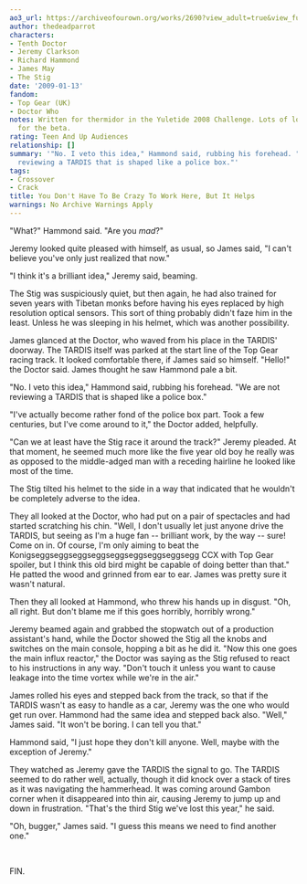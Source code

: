 ```yaml
---
ao3_url: https://archiveofourown.org/works/2690?view_adult=true&view_full_work=true
author: thedeadparrot
characters:
- Tenth Doctor
- Jeremy Clarkson
- Richard Hammond
- James May
- The Stig
date: '2009-01-13'
fandom:
- Top Gear (UK)
- Doctor Who
notes: Written for thermidor in the Yuletide 2008 Challenge. Lots of love to hannahrorlove
  for the beta.
rating: Teen And Up Audiences
relationship: []
summary: '"No. I veto this idea," Hammond said, rubbing his forehead. "We are not
  reviewing a TARDIS that is shaped like a police box."'
tags:
- Crossover
- Crack
title: You Don't Have To Be Crazy To Work Here, But It Helps
warnings: No Archive Warnings Apply
---
```


"What?" Hammond said. "Are you *mad*?"

Jeremy looked quite pleased with himself, as usual, so James said, "I can't believe you've only just realized that now."

"I think it's a brilliant idea," Jeremy said, beaming.

The Stig was suspiciously quiet, but then again, he had also trained for seven years with Tibetan monks before having his eyes replaced by high resolution optical sensors. This sort of thing probably didn't faze him in the least. Unless he was sleeping in his helmet, which was another possibility.

James glanced at the Doctor, who waved from his place in the TARDIS' doorway. The TARDIS itself was parked at the start line of the Top Gear racing track. It looked comfortable there, if James said so himself. "Hello!" the Doctor said. James thought he saw Hammond pale a bit.

"No. I veto this idea," Hammond said, rubbing his forehead. "We are not reviewing a TARDIS that is shaped like a police box."

"I've actually become rather fond of the police box part. Took a few centuries, but I've come around to it," the Doctor added, helpfully.

"Can we at least have the Stig race it around the track?" Jeremy pleaded. At that moment, he seemed much more like the five year old boy he really was as opposed to the middle-adged man with a receding hairline he looked like most of the time.

The Stig tilted his helmet to the side in a way that indicated that he wouldn't be completely adverse to the idea.

They all looked at the Doctor, who had put on a pair of spectacles and had started scratching his chin. "Well, I don't usually let just anyone drive the TARDIS, but seeing as I'm a huge fan -- brilliant work, by the way -- sure! Come on in. Of course, I'm only aiming to beat the Konigseggseggseggseggseggseggseggseggsegg CCX with Top Gear spoiler, but I think this old bird might be capable of doing better than that." He patted the wood and grinned from ear to ear. James was pretty sure it wasn't natural.

Then they all looked at Hammond, who threw his hands up in disgust. "Oh, all right. But don't blame me if this goes horribly, horribly wrong."

Jeremy beamed again and grabbed the stopwatch out of a production assistant's hand, while the Doctor showed the Stig all the knobs and switches on the main console, hopping a bit as he did it. "Now this one goes the main influx reactor," the Doctor was saying as the Stig refused to react to his instructions in any way. "Don't touch it unless you want to cause leakage into the time vortex while we're in the air."

James rolled his eyes and stepped back from the track, so that if the TARDIS wasn't as easy to handle as a car, Jeremy was the one who would get run over. Hammond had the same idea and stepped back also. "Well," James said. "It won't be boring. I can tell you that."

Hammond said, "I just hope they don't kill anyone. Well, maybe with the exception of Jeremy."

They watched as Jeremy gave the TARDIS the signal to go. The TARDIS seemed to do rather well, actually, though it did knock over a stack of tires as it was navigating the hammerhead. It was coming around Gambon corner when it disappeared into thin air, causing Jeremy to jump up and down in frustration. "That's the third Stig we've lost this year," he said.

"Oh, bugger," James said. "I guess this means we need to find another one."

 

FIN.